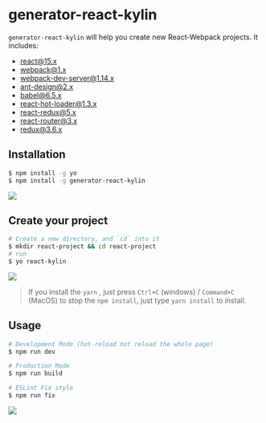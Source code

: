 # generator-react-kylin
`generator-react-kylin` will help you create new React-Webpack projects.
It includes: 
- react@15.x  
- webpack@1.x  
- webpack-dev-server@1.14.x  
- ant-design@2.x  
- babel@6.5.x  
- react-hot-loader@1.3.x  
- react-redux@5.x  
- react-router@3.x  
- redux@3.6.x  


## Installation
```bash
$ npm install -g yo
$ npm install -g generator-react-kylin
```

![](https://ycjcl868.github.io/generator-react-kylin/img/1.jpg)

## Create your project

```bash
# Create a new directory, and `cd` into it
$ mkdir react-project && cd react-project
# run 
$ yo react-kylin
```

![](https://ycjcl868.github.io/generator-react-kylin/img/2.jpg)

> If you install the `yarn` , just press `Ctrl+C` (windows) / `Command+C` (MacOS) to stop the `npm install`, just type `yarn install` to install.



## Usage

```bash
# Development Mode (hot-reload not reload the whole page)
$ npm run dev

# Production Mode
$ npm run build

# ESLint Fix style
$ npm run fix
```

![](https://ycjcl868.github.io/generator-react-kylin/img/3.jpg)